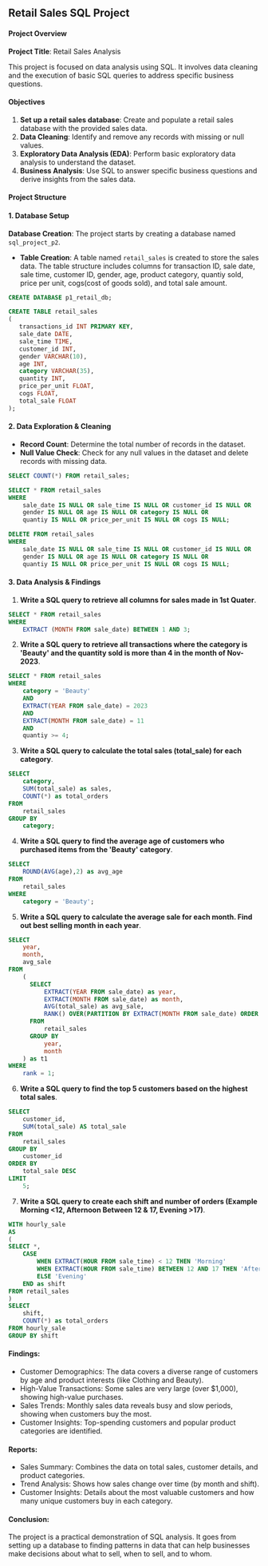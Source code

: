 ## Retail Sales SQL Project 

#### Project Overview

**Project Title**: Retail Sales Analysis  

This project is focused on data analysis using SQL. It involves data cleaning and the execution of basic SQL queries to address specific business questions.


#### Objectives

1. **Set up a retail sales database**: Create and populate a retail sales database with the provided sales data.
2. **Data Cleaning**: Identify and remove any records with missing or null values.
3. **Exploratory Data Analysis (EDA)**: Perform basic exploratory data analysis to understand the dataset.
4. **Business Analysis**: Use SQL to answer specific business questions and derive insights from the sales data.

#### Project Structure

#### 1. Database Setup
**Database Creation**: The project starts by creating a database named `sql_project_p2`.
- **Table Creation**: A table named `retail_sales` is created to store the sales data. The table structure includes columns for transaction ID, sale date, sale time, customer ID, gender, age, product category, quantiy sold, price per unit, cogs(cost of goods sold), and total sale amount.

 ```sql
CREATE DATABASE p1_retail_db;

CREATE TABLE retail_sales
(
    transactions_id INT PRIMARY KEY,
    sale_date DATE,	
    sale_time TIME,
    customer_id INT,	
    gender VARCHAR(10),
    age INT,
    category VARCHAR(35),
    quantity INT,
    price_per_unit FLOAT,	
    cogs FLOAT,
    total_sale FLOAT
);
```

#### 2. Data Exploration & Cleaning

- **Record Count**: Determine the total number of records in the dataset.
- **Null Value Check**: Check for any null values in the dataset and delete records with missing data.
```sql
SELECT COUNT(*) FROM retail_sales;
```

```sql
SELECT * FROM retail_sales
WHERE 
    sale_date IS NULL OR sale_time IS NULL OR customer_id IS NULL OR 
    gender IS NULL OR age IS NULL OR category IS NULL OR 
    quantiy IS NULL OR price_per_unit IS NULL OR cogs IS NULL;

DELETE FROM retail_sales
WHERE 
    sale_date IS NULL OR sale_time IS NULL OR customer_id IS NULL OR 
    gender IS NULL OR age IS NULL OR category IS NULL OR 
    quantiy IS NULL OR price_per_unit IS NULL OR cogs IS NULL;
```
#### 3. Data Analysis & Findings

1. **Write a SQL query to retrieve all columns for sales made in 1st Quater**.
```sql
SELECT * FROM retail_sales
WHERE 
	EXTRACT (MONTH FROM sale_date) BETWEEN 1 AND 3;
```

2. **Write a SQL query to retrieve all transactions where the category is 'Beauty' and the quantity sold is more than 4 in the month of Nov-2023**.
```sql
SELECT * FROM retail_sales
WHERE 
	category = 'Beauty'
	AND 
	EXTRACT(YEAR FROM sale_date) = 2023
	AND 
	EXTRACT(MONTH FROM sale_date) = 11
	AND 
	quantiy >= 4;
```

3. **Write a SQL query to calculate the total sales (total_sale) for each category**.
```sql
SELECT 
	category,
	SUM(total_sale) as sales,
	COUNT(*) as total_orders
FROM
	retail_sales
GROUP BY 
	category;
```

4. **Write a SQL query to find the average age of customers who purchased items from the 'Beauty' category**.
```sql
SELECT 
	ROUND(AVG(age),2) as avg_age
FROM
	retail_sales
WHERE 
	category = 'Beauty';
```

5. **Write a SQL query to calculate the average sale for each month. Find out best selling month in each year**.
```sql
SELECT 
	year,
	month,
	avg_sale
FROM
	(
	  SELECT 
	  	  EXTRACT(YEAR FROM sale_date) as year,
		  EXTRACT(MONTH FROM sale_date) as month,
		  AVG(total_sale) as avg_sale,
		  RANK() OVER(PARTITION BY EXTRACT(MONTH FROM sale_date) ORDER BY AVG(total_sale) DESC) as rank
	  FROM 
	  	  retail_sales
	  GROUP BY 
	  	  year,
		  month
	) as t1
WHERE 
	rank = 1;
```

6. **Write a SQL query to find the top 5 customers based on the highest total sales**.
```sql
SELECT
	customer_id,
	SUM(total_sale) AS total_sale
FROM
	retail_sales
GROUP BY 
	customer_id
ORDER BY 
	total_sale DESC
LIMIT
	5;
```

7. **Write a SQL query to create each shift and number of orders (Example Morning <12, Afternoon Between 12 & 17, Evening >17)**.
```sql
WITH hourly_sale
AS
(
SELECT *,
    CASE
        WHEN EXTRACT(HOUR FROM sale_time) < 12 THEN 'Morning'
        WHEN EXTRACT(HOUR FROM sale_time) BETWEEN 12 AND 17 THEN 'Afternoon'
        ELSE 'Evening'
    END as shift
FROM retail_sales
)
SELECT 
    shift,
    COUNT(*) as total_orders    
FROM hourly_sale
GROUP BY shift
```

#### Findings:

- Customer Demographics: The data covers a diverse range of customers by age and product interests (like Clothing and Beauty).
- High-Value Transactions: Some sales are very large (over $1,000), showing high-value purchases.
- Sales Trends: Monthly sales data reveals busy and slow periods, showing when customers buy the most.
- Customer Insights: Top-spending customers and popular product categories are identified.

#### Reports:

- Sales Summary: Combines the data on total sales, customer details, and product categories.
- Trend Analysis: Shows how sales change over time (by month and shift).
- Customer Insights: Details about the most valuable customers and how many unique customers buy in each category.

#### Conclusion:
The project is a practical demonstration of SQL analysis. It goes from setting up a database to finding patterns in data that can help businesses make decisions about what to sell, when to sell, and to whom.


